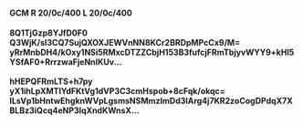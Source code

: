 #### GCM R 20/0c/400 L 20/0c/400
**8Q1TjGzp8YJfD0F0**<br/>**Q3WjK/sI3CQ7SujQXOXJEWVnNN8KCr2BRDpMPcCx9/M=**<br/>**yRrMnbDH4/kOxy1NSi5RMxcDTZZCbjH153B3fufcjFRmTbjyvWYY9+kHl5YSfAF0+RrrzwaFjeNnIKUv...**<br/><br/>
**hHEPQFRmLTS+h7py**<br/>**yX1ihLpXMTlYdFKtVg1dVP3C3cmHspob+8cFqk/okqc=**<br/>**ILsVp1bHntwEhgknWVpLgsmsNSMmzlmDd3IArg4j7KR2zoCogDPdqX7XBLBz3iQcq4eNP3IqXndKWnsX...**